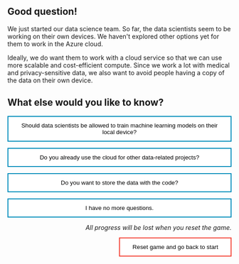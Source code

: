 <style>
.button  {
  border: none;
  color: black;
  width: 100%;
  padding: 12px 28px;
  background-color: white;
  border: 2px solid #008CBA;
  transition-duration: 0.4s;
}
.button:hover  {
  background-color: #008CBA;
  color: white; 
  border: 2px solid #008CBA;
}
.resetbutton  {
  border: none;
  color: black;
  float: right;
  padding: 12px 28px;
  background-color: white;
  border: 2px solid #f44336;
  transition-duration: 0.4s;
}
.resetbutton:hover  {
  background-color: #f44336;
  color: white; 
  border: 2px solid #f44336;
}
</style>

## Good question!

We just started our data science team. So far, the data scientists seem to be working on their own devices. We haven't explored other options yet for them to work in the Azure cloud. 

Ideally, we do want them to work with a cloud service so that we can use more scalable and cost-efficient compute. Since we work a lot with medical and privacy-sensitive data, we also want to avoid people having a copy of the data on their own device.

## What else would you like to know?

<button class="button" onclick="window.location.href='04B';">Should data scientists be allowed to train machine learning models on their local device?</button>

<button class="button" onclick="window.location.href='04A';">Do you already use the cloud for other data-related projects?</button>

<button class="button" onclick="window.location.href='04B';">Do you want to store the data with the code?</button>

<button class="button" onclick="window.location.href='exit';">I have no more questions.</button>

<p style="text-align:right;"><i>All progress will be lost when you reset the game.</i></p>

<button class="resetbutton" onclick="window.location.href='../../00-start-training';">Reset game and go back to start</button>
